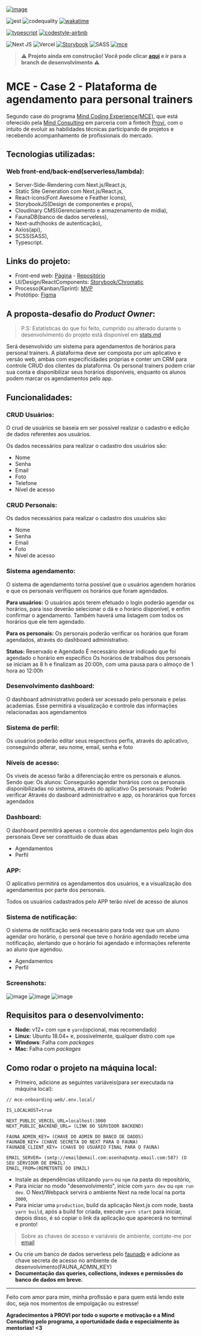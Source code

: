 <a href="https://mindconsulting.com.br/education/">![image](https://user-images.githubusercontent.com/3879613/132265934-b3197a0e-0603-4fdc-b1d5-c55c03a0aa1f.png)
</a>

![jest](https://github.com/savio591/mce-mind-web/actions/workflows/jest.yml/badge.svg?branch=dev)
![codequality](https://github.com/savio591/mce-mind-web/actions/workflows/codeInspector.yml/badge.svg?branch=dev)
[![wakatime](https://wakatime.com/badge/github/savio591/mce-mind-web.svg)](https://wakatime.com/badge/github/savio591/mce-mind-web)

[![typescript](https://badgen.net/badge/icon/typescript?icon=typescript&label)](https://www.typescriptlang.org/)
[![codestyle-airbnb](https://badgen.net/badge/code%20style/airbnb/f2a?icon=github)](https://github.com/airbnb/javascript)

![Next JS](https://img.shields.io/badge/Next-black?logo=next.js&logoColor=white)
![Vercel](https://img.shields.io/badge/vercel-%23000000.svg?logo=vercel&logoColor=white)
[![Storybook](https://cdn.jsdelivr.net/gh/storybookjs/brand@main/badge/badge-storybook.svg)](https://www.chromatic.com/library?appId=60f032ec31643a003b29def3)
![SASS](https://img.shields.io/badge/SASS-hotpink.svg?logo=SASS&logoColor=white)
[![mce](https://badgen.net/badge/icon/mind%20coding%20experience/red?icon=https://savilexperiments.com.br/assets/mce-icon-12px.svg&label)](https://conteudos.provi.com.br/mind-coding-experience/)


> ⚠️ **Projeto ainda em construção! Você pode clicar [aqui](https://github.com/savio591/mce-mind-web/tree/dev) e ir para a branch de desenvolvimento** ⚠️

# MCE - Case 2 - Plataforma de agendamento para personal trainers

Segundo case do programa [Mind Coding Experience(MCE)](https://conteudos.provi.com.br/mind-coding-experience/), que está oferecido pela [Mind Consulting] em parceria com a fintech [Provi], com o intuito de evoluir as habilidades técnicas participando de projetos e recebendo acompanhamento de profissionais do mercado.

## Tecnologias utilizadas:

### Web front-end/back-end(serverless/lambda):

- Server-Side-Rendering com Next.js/React.js,
- Static Site Generation com Next.js/React.js,
- React-icons(Font Awesome e Feather Icons),
- StorybookJS(Design de componentes e props),
- Cloudinary CMS(Gerenciamento e armazenamento de mídia),
- FaunaDB(banco de dados serveless),
- Next-auth(hooks de autenticação),
- Axios(api),
- SCSS(SASS),
- Typescript.

## Links do projeto:

* Front-end web: [Página](https://mce-mind.vercel.app) - [Repositório](https://github.com/savio591/mce-mind-web)
* UI/Design/ReactComponents: [Storybook/Chromatic](https://60f032ec31643a003b29def3-lhbcwyvphp.chromatic.com)
* Processo(Kanban/Sprint): [MVP](https://github.com/savio591/mce-mind-web/projects)
* Protótipo: [Figma](https://www.figma.com/file/Do8ydMHuP0ZDrDJdWwd0UP/MCE-GYM-Savils-Version?node-id=167%3A164)

## A proposta-desafio do _Product Owner_:

> P.S: Estatísticas do que foi feito, cumprido ou alterado durante o desenvolvimento do projeto está disponível em [stats.md]

Será desenvolvido um sistema para agendamentos de horários para personal trainers. A plataforma deve ser composta por um aplicativo e versão web, ambas com especificidades próprias e conter um CRM para controle CRUD dos clientes da plataforma. Os personal trainers podem criar sua conta e disponibilizar seus horários disponíveis, enquanto os alunos podem marcar os agendamentos pelo app.

## Funcionalidades:

### CRUD Usuários:

O crud de usuários se baseia em ser possível realizar o cadastro e edição de dados referentes aos usuários.

Os dados necessários para realizar o cadastro dos usuários são:

* Nome
* Senha
* Email
* Foto
* Telefone
* Nível de acesso

### CRUD Personais:

Os dados necessários para realizar o cadastro dos usuários são:
* Nome
* Senha
* Email
* Foto
* Nível de acesso

### Sistema agendamento:

O sistema de agendamento torna possível que o usuários agendem horários e que os personais verifiquem os horários que foram agendados.

**Para usuários:** O usuários após terem efetuado o login poderão agendar os horários, para isso deverão selecionar o dá e o horário disponível, e enfim confirmar o agendamento. Também haverá uma listagem com todos os horários que ele tem agendado.

**Para os personais:** Os personais poderão verificar os horários que foram agendados, através do dashboard administrativo.

**Status:** Reservado e Agendado É necessário deixar indicado que foi agendado o horário em especifico Os horários de trabalhos dos personais se iniciam as 8 h e finalizam as 20:00h, com uma pausa para o almoço de 1 hora ao 12:00h

### Desenvolvimento dashboard:

O dashboard administrativo poderá ser acessado pelo personais e pelas academias. Esse permitirá a visualização e controle das informações relacionadas aos agendamentos

### Sistema de perfil:

Os usuários poderão editar seus respectivos perfis, através do aplicativo, conseguindo alterar, seu nome, email, senha e foto

### Níveis de acesso:

Os viveis de acesso farão a diferenciação entre os personais e alunos. Sendo que: Os alunos: Conseguirão agendar horários com os personais disponibilizadas no sistema, através do aplicativo Os personais: Poderão verificar Através do dasboard administraitvo e app, os horarários que forces agendados

### Dashboard:

O dashboard permitirá apenas o controle dos agendamentos pelo login dos personais Deve ser constituido de duas abas
* Agendamentos
* Perfil

### APP:

O aplicativo permitirá os agendamentos dos usuários, e a visualização dos agendamentos por parte dos personais.

Todos os usuários cadastrados pelo APP terão nível de acesso de alunos

### Sistema de notificação:

O sistema de notificação será necessário para toda vez que um aluno agendar oro horário, o personal que teve o horário agendado recebe uma notificação, alertando que o horário foi agendado e informações referente ao aluno que agendou.

* Agendamentos
* Perfil

### Screenshots:
![image](https://user-images.githubusercontent.com/3879613/132274248-a6132d35-7097-4a42-a7ee-e8270ac1781d.png)
![image](https://user-images.githubusercontent.com/3879613/132274377-458c3688-aa23-412a-a6b8-c30d6b6d39d7.png)
![image](https://user-images.githubusercontent.com/3879613/132274473-e92beeb0-8ddf-471d-9d88-2c334f09713b.png)

## Requisitos para o desenvolvimento:
* **Node:** v12+ com `npm` e `yarn`(opcional, mas recomendado)
* **Linux:** Ubuntu 18.04+ e, possivelmente, qualquer distro com `npm`
* **Windows**: Falha com _packages_
* **Mac**: Falha com _packages_

## Como rodar o projeto na máquina local:

* Primeiro, adicione as seguintes variáveis(para ser executada na máquina local):
```.env
// mce-onboarding-web/.env.local/

IS_LOCALHOST=true

NEXT_PUBLIC_VERCEL_URL=localhost:3000
NEXT_PUBLIC_BACKEND_URL= (LINK DO SERVIDOR BACKEND)

FAUNA_ADMIN_KEY= (CHAVE DO ADMIN DO BANCO DE DADOS)
FAUNADB_KEY= (CHAVE SECRETA DO NEXT PARA O FAUNA)
FAUNADB_CLIENT_KEY= (CHAVE DO USUÁRIO FINAL PARA O FAUNA)

EMAIL_SERVER= (smtp://email@email.com:asenha@smtp.email.com:587) (O SEU SERVIDOR DE EMAIL)
EMAIL_FROM=(REMETENTE DO EMAIL)

```

* Instale as dependências utilizando ``yarn`` ou ``npm`` na pasta do repositório,
* Para iniciar no modo "desenvolvimento", inicie com ``yarn dev`` ou `npm run dev`. O Next/Webpack servirá o ambiente Next na rede local na porta ``3000``,
* Para iniciar uma `production`, build da aplicação Next.js com node, basta ``yarn build``, após a build for criada, execute ``yarn start`` para iniciar, depois disso, é só copiar o link da aplicação que aparecerá no terminal e pronto!

> Sobre as chaves de acesso e variáveis de ambiente, contate-me por [email]

* Ou crie um banco de dados serverless pelo [faunadb](https://fauna.com) e adicione as chave secreta de acesso no ambiente de desenvolvimento(FAUNA_ADMIN_KEY)
* **Documentação das queries, collections, indexes e permissões do banco de dados em breve.**

---

Feito com amor para mim, minha profissão e para quem está lendo este doc, seja nos momentos de empolgação ou estresse!

**Agradecimentos à PROVI por todo o suporte e motivação e a Mind Consulting pelo programa, a oportunidade dada e especialmente às mentorias! <3**

[stats.md]: ./stats.md
[Provi]: https://provi.com.br
[Mind Consulting]: https://mindconsulting.com.br
[email]: mailto:contato@savilexperiments.com.br?cc=savio591@hotmail.com&subject=MCECase2Solicitação.env
